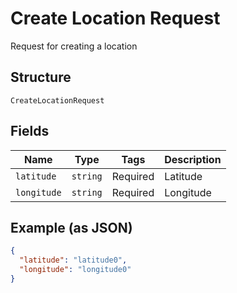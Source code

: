 
# Create Location Request

Request for creating a location

## Structure

`CreateLocationRequest`

## Fields

| Name | Type | Tags | Description |
|  --- | --- | --- | --- |
| `latitude` | `string` | Required | Latitude |
| `longitude` | `string` | Required | Longitude |

## Example (as JSON)

```json
{
  "latitude": "latitude0",
  "longitude": "longitude0"
}
```

